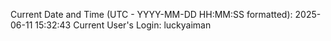 Current Date and Time (UTC - YYYY-MM-DD HH:MM:SS formatted): 2025-06-11 15:32:43
Current User's Login: luckyaiman
